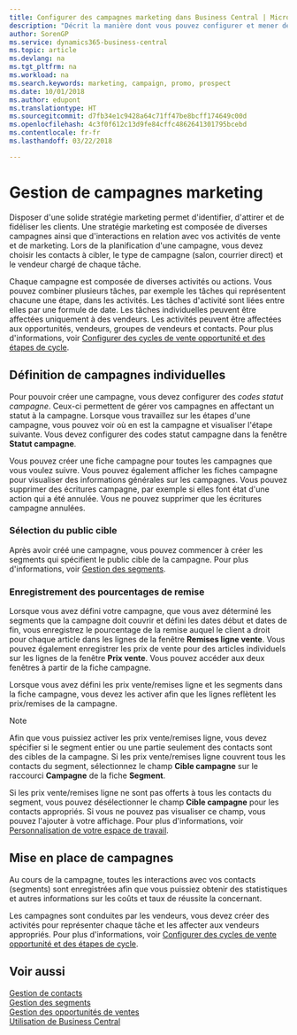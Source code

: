 ```yaml
---
title: Configurer des campagnes marketing dans Business Central | Microsoft Docs
description: "Décrit la manière dont vous pouvez configurer et mener des campagnes marketing dans Business Central afin de vous aider à identifier et attirer des prospects et à fidéliser les clients."
author: SorenGP
ms.service: dynamics365-business-central
ms.topic: article
ms.devlang: na
ms.tgt_pltfrm: na
ms.workload: na
ms.search.keywords: marketing, campaign, promo, prospect
ms.date: 10/01/2018
ms.author: edupont
ms.translationtype: HT
ms.sourcegitcommit: d7fb34e1c9428a64c71ff47be8bcff174649c00d
ms.openlocfilehash: 4c3f0f612c13d9fe84cffc4862641301795bcebd
ms.contentlocale: fr-fr
ms.lasthandoff: 03/22/2018

---
```

# <a name="managing-marketing-campaigns"></a>Gestion de campagnes marketing
Disposer d'une solide stratégie marketing permet d'identifier, d'attirer et de fidéliser les clients. Une stratégie marketing est composée de diverses campagnes ainsi que d'interactions en relation avec vos activités de vente et de marketing. Lors de la planification d'une campagne, vous devez choisir les contacts à cibler, le type de campagne (salon, courrier direct) et le vendeur chargé de chaque tâche.

Chaque campagne est composée de diverses activités ou actions. Vous pouvez combiner plusieurs tâches, par exemple les tâches qui représentent chacune une étape, dans les activités. Les tâches d'activité sont liées entre elles par une formule de date. Les tâches individuelles peuvent être affectées uniquement à des vendeurs. Les activités peuvent être affectées aux opportunités, vendeurs, groupes de vendeurs et contacts. Pour plus d'informations, voir [Configurer des cycles de vente opportunité et des étapes de cycle](marketing-how-setup-opportunity-sales-cycles-stages.md).

## <a name="defining-individual-campaigns"></a>Définition de campagnes individuelles
Pour pouvoir créer une campagne, vous devez configurer des *codes statut campagne*. Ceux-ci permettent de gérer vos campagnes en affectant un statut à la campagne. Lorsque vous travaillez sur les étapes d'une campagne, vous pouvez voir où en est la campagne et visualiser l'étape suivante. Vous devez configurer des codes statut campagne dans la fenêtre **Statut campagne**.

Vous pouvez créer une fiche campagne pour toutes les campagnes que vous voulez suivre. Vous pouvez également afficher les fiches campagne pour visualiser des informations générales sur les campagnes.
Vous pouvez supprimer des écritures campagne, par exemple si elles font état d'une action qui a été annulée. Vous ne pouvez supprimer que les écritures campagne annulées.

### <a name="selecting-the-target-audience"></a>Sélection du public cible
Après avoir créé une campagne, vous pouvez commencer à créer les segments qui spécifient le public cible de la campagne. Pour plus d'informations, voir [Gestion des segments](marketing-segments.md).

### <a name="registering-discount-percentages"></a>Enregistrement des pourcentages de remise
Lorsque vous avez défini votre campagne, que vous avez déterminé les segments que la campagne doit couvrir et défini les dates début et dates de fin, vous enregistrez le pourcentage de la remise auquel le client a droit pour chaque article dans les lignes de la fenêtre **Remises ligne vente**. Vous pouvez également enregistrer les prix de vente pour des articles individuels sur les lignes de la fenêtre **Prix vente**. Vous pouvez accéder aux deux fenêtres à partir de la fiche campagne.

 Lorsque vous avez défini les prix vente/remises ligne et les segments dans la fiche campagne, vous devez les activer afin que les lignes reflètent les prix/remises de la campagne.

> [!NOTE]  
>   Afin que vous puissiez activer les prix vente/remises ligne, vous devez spécifier si le segment entier ou une partie seulement des contacts sont des cibles de la campagne. Si les prix vente/remises ligne couvrent tous les contacts du segment, sélectionnez le champ **Cible campagne** sur le raccourci **Campagne** de la fiche **Segment**.

Si les prix vente/remises ligne ne sont pas offerts à tous les contacts du segment, vous pouvez désélectionner le champ **Cible campagne** pour les contacts appropriés. Si vous ne pouvez pas visualiser ce champ, vous pouvez l'ajouter à votre affichage. Pour plus d'informations, voir [Personnalisation de votre espace de travail](ui-personalization-user.md).

## <a name="conducting-campaigns"></a>Mise en place de campagnes
Au cours de la campagne, toutes les interactions avec vos contacts (segments) sont enregistrées afin que vous puissiez obtenir des statistiques et autres informations sur les coûts et taux de réussite la concernant.

Les campagnes sont conduites par les vendeurs, vous devez créer des activités pour représenter chaque tâche et les affecter aux vendeurs appropriés. Pour plus d'informations, voir [Configurer des cycles de vente opportunité et des étapes de cycle](marketing-how-setup-opportunity-sales-cycles-stages.md).

## <a name="see-also"></a>Voir aussi
[Gestion de contacts](marketing-contacts.md)  
[Gestion des segments](marketing-segments.md)  
[Gestion des opportunités de ventes](marketing-manage-sales-opportunities.md)  
[Utilisation de Business Central](ui-work-product.md)  

